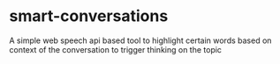 # smart-conversations
A simple web speech api based tool to highlight certain words based on context of the conversation to trigger thinking on the topic
